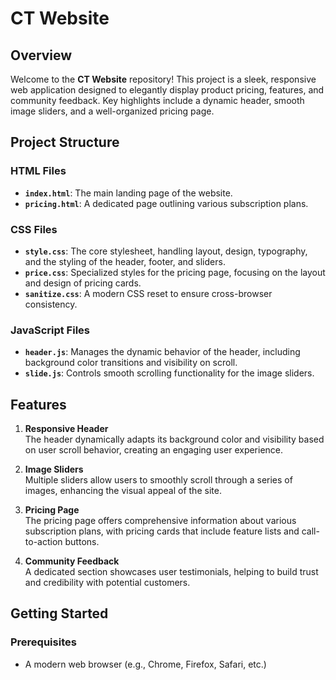 # **CT Website**

## **Overview**
Welcome to the **CT Website** repository! This project is a sleek, responsive web application designed to elegantly display product pricing, features, and community feedback. Key highlights include a dynamic header, smooth image sliders, and a well-organized pricing page.

## **Project Structure**

### **HTML Files**
- **`index.html`**: The main landing page of the website.
- **`pricing.html`**: A dedicated page outlining various subscription plans.

### **CSS Files**
- **`style.css`**: The core stylesheet, handling layout, design, typography, and the styling of the header, footer, and sliders.
- **`price.css`**: Specialized styles for the pricing page, focusing on the layout and design of pricing cards.
- **`sanitize.css`**: A modern CSS reset to ensure cross-browser consistency.

### **JavaScript Files**
- **`header.js`**: Manages the dynamic behavior of the header, including background color transitions and visibility on scroll.
- **`slide.js`**: Controls smooth scrolling functionality for the image sliders.

## **Features**

1. **Responsive Header**  
   The header dynamically adapts its background color and visibility based on user scroll behavior, creating an engaging user experience.
   
2. **Image Sliders**  
   Multiple sliders allow users to smoothly scroll through a series of images, enhancing the visual appeal of the site.
   
3. **Pricing Page**  
   The pricing page offers comprehensive information about various subscription plans, with pricing cards that include feature lists and call-to-action buttons.
   
4. **Community Feedback**  
   A dedicated section showcases user testimonials, helping to build trust and credibility with potential customers.

## **Getting Started**

### **Prerequisites**
- A modern web browser (e.g., Chrome, Firefox, Safari, etc.)

